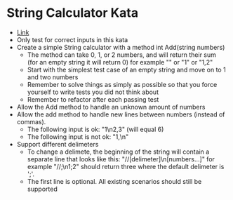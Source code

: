 ﻿# String Calculator Kata

- [Link](http://osherove.com/tdd-kata-1/)
- Only test for correct inputs in this kata
- Create a simple String calculator with a method int Add(string numbers)
	- The method can take 0, 1, or 2 numbers, and will return their sum (for an empty string it will return 0)
	  for example "" or "1" or "1,2"
	- Start with the simplest test case of an empty string and move on to 1 and two numbers
	- Remember to solve things as simply as possible so that you force yourself to write tests you did not think about
	- Remember to refactor after each passing test
- Allow the Add method to handle an unknown amount of numbers
- Allow the add method to handle new lines between numbers (instead of commas).
	- The following input is ok: "1\n2,3" (will equal 6)
	- The following input is not ok: "1,\n"
- Support different delimeters
	- To change a delimete, the beginning of the string will contain a separate line that looks like this:
	  "//[delimeter]\n[numbers...]" for example "//;\n1;2" should return three where the default delimeter is ';'.
	- The first line is optional. All existing scenarios should still be supported